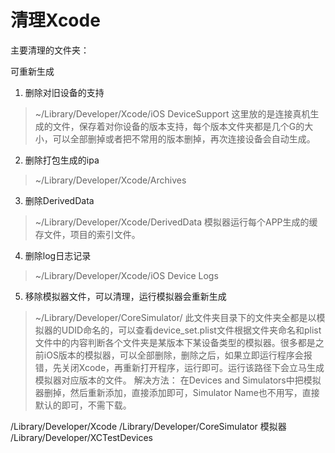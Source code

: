 # 清理Xcode

主要清理的文件夹：

可重新生成

1.  删除对旧设备的支持
   > ~/Library/Developer/Xcode/iOS DeviceSupport
   > 这里放的是连接真机生成的文件，保存着对你设备的版本支持，每个版本文件夹都是几个G的大小，可以全部删掉或者把不常用的版本删掉，再次连接设备会自动生成。

2. 删除打包生成的ipa
> ~/Library/Developer/Xcode/Archives

3.  删除DerivedData
> ~/Library/Developer/Xcode/DerivedData
> 模拟器运行每个APP生成的缓存文件，项目的索引文件。

4. 删除log日志记录
> ~/Library/Developer/Xcode/iOS Device Logs

5. 移除模拟器文件，可以清理，运行模拟器会重新生成
> ~/Library/Developer/CoreSimulator/
> 此文件夹目录下的文件夹全都是以模拟器的UDID命名的，可以查看device_set.plist文件根据文件夹命名和plist文件中的内容判断各个文件夹是某版本下某设备类型的模拟器。很多都是之前iOS版本的模拟器，可以全部删除，删除之后，如果立即运行程序会报错，先关闭Xcode，再重新打开程序，运行即可。运行该路径下会立马生成模拟器对应版本的文件。
> 解决方法：
> 在Devices and Simulators中把模拟器删掉，然后重新添加，直接添加即可，Simulator Name也不用写，直接默认的即可，不需下载。



/Library/Developer/Xcode
/Library/Developer/CoreSimulator 模拟器
/Library/Developer/XCTestDevices